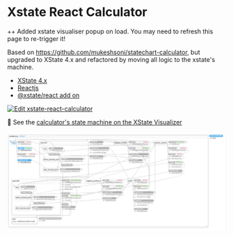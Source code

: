 # Xstate React Calculator

++ Added xstate visualiser popup on load. You may need to refresh this page to re-trigger it!

Based on https://github.com/mukeshsoni/statechart-calculator, but upgraded to XState 4.x and refactored by moving all logic to the xstate's machine.

- [XState 4.x](https://xstate.js.org/docs/)
- [Reactjs](https://reactjs.org/)
- [@xstate/react add on](https://xstate.js.org/docs/packages/xstate-react/)

[![Edit xstate-react-calculator](https://codesandbox.io/static/img/play-codesandbox.svg)](https://codesandbox.io/s/github/GiancarlosIO/xstate-react-calculator)

👀 See the [calculator's state machine on the XState Visualizer](https://xstate.js.org/viz/?gist=5d8673c5a155df572f37a6098e3e1301)

[![Screenshot of the calculator state machine in the Visualizer](xstate-vis.png)](https://xstate.js.org/viz/?gist=5d8673c5a155df572f37a6098e3e1301)
